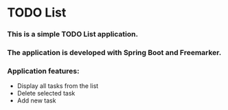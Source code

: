 # TODO List
### This is a simple TODO List application.  
### The application is developed with Spring Boot and Freemarker.
### Application features:
- Display all tasks from the list
- Delete selected task
- Add new task
